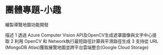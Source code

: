 # 團體專題-小趣
繪製導覽地圖功能開發

描述
1 透過 Azure Computer Vision API及OpenCV生成遮罩圖像與文字中心提取
2 利用 OpenCV 和 Network執行最短路徑計算與平滑路徑生成
3 支持從 URL (MongoDB Atlas)獲取展覽地圖並跨平台雲端整合(Google Cloud Storage)
